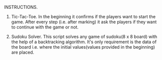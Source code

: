 INSTRUCTIONS.
1. Tic-Tac-Toe.
    In the beginning it confirms if the players want to start the game.
    After every step (i.e. after marking) it ask the players if they want to continue with the game or not.

2. Sudoku Solver.
    This script solves any game of sudoku(8 x 8 board) with the help of a backtracking algorithm.
    It's only requirement is the data of the board i.e. where the initial values(values provided in the beginning) are placed.